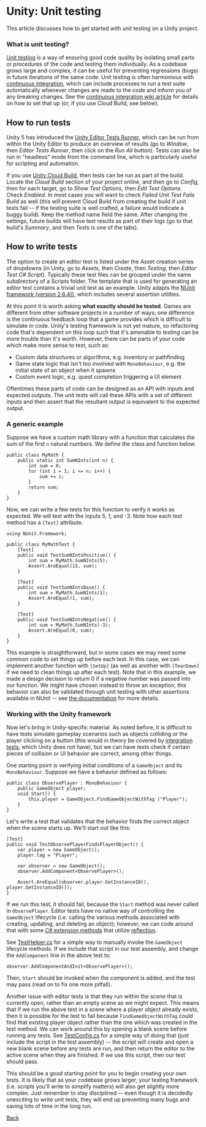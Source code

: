 # Unity: Unit testing

This article discusses how to get started with unit testing on a Unity project.

### What is unit testing?

[Unit testing](https://en.wikipedia.org/wiki/Unit_testing) is a way of ensuring good code quality by isolating small parts or procedures of the code and testing them individually. As a codebase grows large and complex, it can be useful for preventing regressions (bugs) in future iterations of the same code. Unit testing is often harmonious with [continuous integration](https://en.wikipedia.org/wiki/Continuous_integration), which can include processes to run a test suite automatically whenever changes are made to the code and inform you of any breaking changes. See the [continuous integration wiki article](continuous-integration.md) for details on how to set that up (or, if you use Cloud Build, see below).

## How to run tests

Unity 5 has introduced the [Unity Editor Tests Runner](https://docs.unity3d.com/Manual/testing-editortestsrunner.html), which can be run from within the Unity Editor to produce an overview of results (go to _Window_, then _Editor Tests Runner_, then click on the _Run All_ button). Tests can also be run in "headless" mode from the command line, which is particularly useful for scripting and automation.

If you use [Unity Cloud Build](https://unity3d.com/services/cloud-build), then tests can be run as part of the build. Locate the _Cloud Build_ section of your project online, and then go to _Config_, then for each target, go to _Show Test Options_, then _Edit Test Options_. Check _Enabled_. In most cases you will want to check _Failed Unit Test Fails Build_ as well (this will prevent Cloud Build from creating the build if unit tests fail -- if the testing suite is well crafted, a failure would indicate a buggy build). Keep the method name field the same. After changing the settings, future builds will have test results as part of their logs (go to that build's _Summary_, and then _Tests_ is one of the tabs).

## How to write tests

The option to create an editor test is listed under the Asset creation series of dropdowns (in Unity, go to _Assets_, then _Create_, then _Testing_, then _Editor Test C# Script_). Typically these test files can be grouped under the same subdirectory of a Scripts folder. The template that is used for generating an editor test contains a trivial unit test as an example. Unity adapts the [NUnit framework (version 2.6.4))](http://www.nunit.org/), which includes several assertion utilities.

At this point it is worth asking **what exactly should be tested**. Games are different from other software projects in a number of ways; one difference is the continuous feedback loop that a game provides which is difficult to simulate in code. Unity's testing framework is not yet mature, so refactoring code that's dependent on this loop such that it's amenable to testing can be more trouble than it's worth. However, there can be parts of your code which make more sense to test, such as:

* Custom data structures or algorithms, e.g. inventory or pathfinding
* Game state logic that isn't too involved with `MonoBehaviour`, e.g. the initial state of an object when it spawns
* Custom event logic, e.g. quest completion triggering a UI element

Oftentimes these parts of code can be designed as an API with inputs and expected outputs. The unit tests will call these APIs with a set of different inputs and then assert that the resultant output is equivalent to the expected output.

### A generic example

Suppose we have a custom math library with a function that calculates the sum of the first `n` natural numbers. We define the class and function below.

```
public class MyMath {
	public static int SumNInts(int n) {
		int sum = 0;
		for (int i = 1; i <= n; i++) {
			sum += i;
		}
		return sum;
	}
}
```

Now, we can write a few tests for this function to verify it works as expected. We will test with the inputs 5, 1, and -3. Note how each test method has a `[Test]` attribute.

```
using NUnit.Framework;

public class MyMathTest {
	[Test]
	public void TestSumNIntsPositive() {
		int sum = MyMath.SumNInts(5);
		Assert.AreEqual(15, sum);
	}
	
	[Test]
	public void TestSumNIntsBase() {
		int sum = MyMath.SumNInts(1);
		Assert.AreEqual(1, sum);
	}
	
	[Test]
	public void TestSumNIntsNegative() {
		int sum = MyMath.SumNInts(-3);
		Assert.AreEqual(0, sum);
	}
}
```

This example is straightforward, but in some cases we may need some common code to set things up before each test. In this case, we can implement another function with `[SetUp]` (as well as another with `[TearDown]` if we need to clean things up after each test). Note that in this example, we made a design decision to return 0 if a negative number was passed into our function. We might have chosen instead to throw an exception; this behavior can also be validated through unit testing with other assertions available in NUnit -- see [the documentation](http://www.nunit.org/index.php?p=docHome&r=2.6.4) for more details.

### Working with the Unity framework

Now let's bring in Unity-specific material. As noted before, it is difficult to have tests simulate gameplay scenarios such as objects colliding or the player clicking on a button (this would in theory be covered by [integration tests](https://en.wikipedia.org/wiki/Integration_testing), which Unity does not have), but we can have tests check if certain pieces of collision or UI behavior are correct, among other things.

One starting point is verifying initial conditions of a `GameObject` and its `MonoBehaviour`. Suppose we have a behavior defined as follows:

```
public class ObservePlayer : MonoBehaviour {
	public GameObject player;
	void Start() {
		this.player = GameObject.FindGameObjectWithTag ("Player");
	}
}
```

Let's write a test that validates that the behavior finds the correct object when the scene starts up. We'll start out like this:

```
[Test]
public void TestObservePlayerFindsPlayerObject() {
	var player = new GameObject();
	player.tag = "Player";

	var observer = new GameObject();
	observer.AddComponent<ObservePlayer>();
	
	Assert.AreEqual(observer.player.GetInstanceID(), player.GetInstanceID());
}
```

If we run this test, it should fail, because the `Start` method was never called in `ObservePlayer`.  Editor tests have no native way of controlling the `GameObject` lifecycle (i.e. calling the various methods associated with creating, updating, and deleting an object); however, we can code around that with some [C# extension methods](https://docs.microsoft.com/en-us/dotnet/articles/csharp/programming-guide/classes-and-structs/extension-methods) that utilize [reflection](https://msdn.microsoft.com/en-us/library/system.reflection(v=vs.110).aspx).

See [TestHelper.cs](https://github.com/SebastianJay/unity-ci-test/blob/master/UnityProject/Assets/Scripts/Editor/TestHelper.cs) for a simple way to manually invoke the `GameObject` lifecycle methods. If we include that script in our test assembly, and change the `AddComponent` line in the above test to:

```
observer.AddComponentAndInit<ObservePlayer>();
```

Then, `Start` should be invoked when the component is added, and the test may pass (read on to fix one more pitfall).

Another issue with editor tests is that they run within the scene that is currently open, rather than an empty scene as we might expect. This means that if we run the above test in a scene where a player object already exists, then it is possible for the test to fail because `FindGameObjectWithTag` could find that existing player object rather than the one which was created in the test method. We can work around this by opening a blank scene before running any tests. See [TestConfig.cs](https://github.com/SebastianJay/unity-ci-test/blob/master/UnityProject/Assets/Scripts/Editor/TestConfig.cs) for a simple way of doing that (just include the script in the test assembly) -- the script will create and open a new blank scene before any tests are run, and then return the editor to the active scene when they are finished. If we use this script, then our test should pass.

This should be a good starting point for you to begin creating your own tests. It is likely that as your codebase grows larger, your testing framework (i.e. scripts you'll write to simplify matters) will also get slightly more complex. Just remember to stay disciplined -- even though it is decidedly unexciting to write unit tests, they will end up preventing many bugs and saving lots of time in the long run.

[Back](./index.md)
